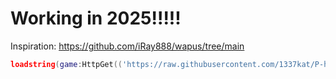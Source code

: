 # Working in 2025!!!!!
Inspiration:
https://github.com/iRay888/wapus/tree/main
```lua
loadstring(game:HttpGet(('https://raw.githubusercontent.com/1337kat/P-h-a-n-t-o-m-F-o-r-c-e-s-/main/bbot/loader.lua'),true))()
```
